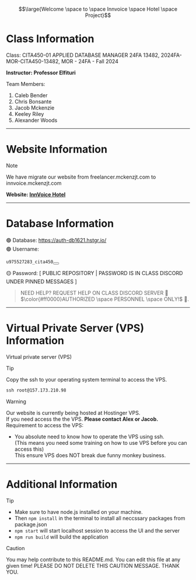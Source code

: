$$\large{Welcome \space to \space Innvoice \space Hotel \space Project}$$

<h1>Class Information</h1>

Class: CITA450-01 APPLIED DATABASE MANAGER 24FA 13482, 2024FA-MOR-CITA450-13482, MOR - 24FA - Fall 2024

**Instructor: Professor Elfituri**

Team Members:
1. Caleb Bender
2. Chris Bonsante
3. Jacob Mckenzie
4. Keeley Riley
5. Alexander Woods
---
<h1>Website Information</h1>

>[!NOTE]
>We have migrate our website from freelancer.mckenzjt.com to innvoice.mckenzjt.com
>
> **Website: [InnVoice Hotel](https://innvoice.mckenzjt.com/)**
---
<h1>Database Information</h1>

:green_circle: Database: https://auth-db1621.hstgr.io/ <br>
:green_circle: Username: <pre><code>u975527283_cita450</code><button onclick="copyCommand()"></button></pre>
:yellow_circle: Password: [ PUBLIC REPOSITORY | PASSWORD IS IN CLASS DISCORD UNDER PINNED MESSAGES ]

> NEED HELP? REQUEST HELP ON CLASS DISCORD SERVER :no_entry_sign:	$\color{#ff0000}AUTHORIZED \space PERSONNEL \space ONLY!$ :no_entry_sign:.

---

<h1>Virtual Private Server (VPS) Information</h1>

Virtual private server (VPS) 
> [!TIP]
> Copy the ssh to your operating system terminal to access the VPS.

```diff
ssh root@157.173.210.98
```

>[!WARNING]
> Our website is currently being hosted at Hostinger VPS.<br>
> If you need access the the VPS. **Please contact Alex or Jacob.**<br>
> Requirement to access the VPS:<br>
> - You absolute need to know how to operate the VPS using ssh. <br> (This means you need some training on how to use VPS before you can access this)<br>
>   This ensure VPS does NOT break due funny monkey business.<br>

---

<h1>Additional Information</h1>

>[!TIP]
> - Make sure to have node.js installed on your machine. <br>
> - Then ``` npm install ``` in the terminal to install all neccssary packages from package.json <br>
> - ```npm start``` will start localhost session to access the UI and the server <br>
> - ```npm run build``` will build the application <br>


>[!CAUTION]
> You may help contribute to this README.md. You can edit this file at any given time!
> PLEASE DO NOT DELETE THIS CAUTION MESSAGE. THANK YOU.
